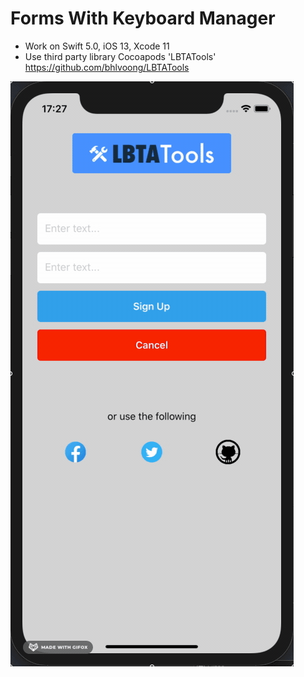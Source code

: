 # Forms With Keyboard Manager

- Work on Swift 5.0, iOS 13, Xcode 11
- Use third party library Cocoapods 'LBTATools' https://github.com/bhlvoong/LBTATools

![Demo](Demo/demo.gif)

